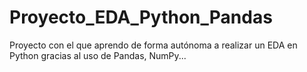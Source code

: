 # Proyecto_EDA_Python_Pandas
Proyecto con el que aprendo de forma autónoma a realizar un EDA en Python gracias al uso de Pandas, NumPy... 
